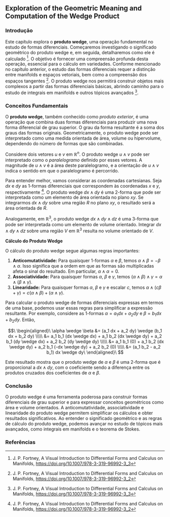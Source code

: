 ## Exploration of the Geometric Meaning and Computation of the Wedge Product

### Introdução
Este capítulo explora o **produto wedge**, uma operação fundamental no estudo de formas diferenciais. Começaremos investigando o significado geométrico do produto wedge e, em seguida, detalharemos como ele é calculado [^69]. O objetivo é fornecer uma compreensão profunda desta operação, essencial para o cálculo em variedades. Conforme mencionado no capítulo anterior, o estudo das formas diferenciais requer a distinção entre manifolds e espaços vetoriais, bem como a compreensão dos espaços tangentes [^37]. O produto wedge nos permitirá construir objetos mais complexos a partir das formas diferenciais básicas, abrindo caminho para o estudo de integrais em manifolds e outros tópicos avançados [^69].

### Conceitos Fundamentais

O **produto wedge**, também conhecido como *produto exterior*, é uma operação que combina duas formas diferenciais para produzir uma nova forma diferencial de grau superior. O grau da forma resultante é a soma dos graus das formas originais. Geometricamente, o produto wedge pode ser interpretado como uma medida orientada de área, volume ou hipervolume, dependendo do número de formas que são combinadas.

Considere dois vetores $u$ e $v$ em $\mathbb{R}^n$. O produto wedge $u \wedge v$ pode ser interpretado como o *paralelogramo* definido por esses vetores. A magnitude de $u \wedge v$ é a área deste paralelogramo, e a orientação de $u \wedge v$ indica o sentido em que o paralelogramo é percorrido.

Para entender melhor, vamos considerar as coordenadas cartesianas. Seja $dx$ e $dy$ as 1-formas diferenciais que correspondem às coordenadas $x$ e $y$, respectivamente [^53]. O produto wedge $dx \wedge dy$ é uma 2-forma que pode ser interpretada como um elemento de área orientada no plano $xy$. Se integrarmos $dx \wedge dy$ sobre uma região $R$ no plano $xy$, o resultado será a área orientada de $R$.

Analogamente, em $\mathbb{R}^3$, o produto wedge $dx \wedge dy \wedge dz$ é uma 3-forma que pode ser interpretada como um elemento de volume orientado. Integrar $dx \wedge dy \wedge dz$ sobre uma região $V$ em $\mathbb{R}^3$ resulta no volume orientado de $V$.

**Cálculo do Produto Wedge**

O cálculo do produto wedge segue algumas regras importantes:

1.  **Anticomutatividade:** Para quaisquer 1-formas $\alpha$ e $\beta$, temos $\alpha \wedge \beta = -\beta \wedge \alpha$. Isso significa que a ordem em que as formas são multiplicadas afeta o sinal do resultado. Em particular, $\alpha \wedge \alpha = 0$.
2.  **Associatividade:** Para quaisquer formas $\alpha$, $\beta$ e $\gamma$, temos $(\alpha \wedge \beta) \wedge \gamma = \alpha \wedge (\beta \wedge \gamma)$.
3.  **Linearidade:** Para quaisquer formas $\alpha$, $\beta$ e $\gamma$ e escalar $c$, temos $\alpha \wedge (c\beta + \gamma) = c(\alpha \wedge \beta) + (\alpha \wedge \gamma)$.

Para calcular o produto wedge de formas diferenciais expressas em termos de uma base, podemos usar essas regras para simplificar a expressão resultante. Por exemplo, considere as 1-formas $\alpha = a_1 dx + a_2 dy$ e $\beta = b_1 dx + b_2 dy$. Então,

$$\
\begin{aligned}\
\alpha \wedge \beta &= (a_1 dx + a_2 dy) \wedge (b_1 dx + b_2 dy) \\\\\
&= a_1 b_1 (dx \wedge dx) + a_1 b_2 (dx \wedge dy) + a_2 b_1 (dy \wedge dx) + a_2 b_2 (dy \wedge dy) \\\\\
&= a_1 b_1 (0) + a_1 b_2 (dx \wedge dy) + a_2 b_1 (-dx \wedge dy) + a_2 b_2 (0) \\\\\
&= (a_1 b_2 - a_2 b_1) dx \wedge dy\
\end{aligned}\
$$

Este resultado mostra que o produto wedge de $\alpha$ e $\beta$ é uma 2-forma que é proporcional a $dx \wedge dy$, com o coeficiente sendo a diferença entre os produtos cruzados dos coeficientes de $\alpha$ e $\beta$.

### Conclusão

O produto wedge é uma ferramenta poderosa para construir formas diferenciais de grau superior e para expressar conceitos geométricos como área e volume orientados. A anticomutatividade, associatividade e linearidade do produto wedge permitem simplificar os cálculos e obter resultados significativos. Ao entender o significado geométrico e as regras de cálculo do produto wedge, podemos avançar no estudo de tópicos mais avançados, como integrais em manifolds e o teorema de Stokes.

### Referências
[^37]: J. P. Fortney, A Visual Introduction to Differential Forms and Calculus on Manifolds, https://doi.org/10.1007/978-3-319-96992-3_2
[^53]: J. P. Fortney, A Visual Introduction to Differential Forms and Calculus on Manifolds, https://doi.org/10.1007/978-3-319-96992-3_2
[^69]: J. P. Fortney, A Visual Introduction to Differential Forms and Calculus on Manifolds, https://doi.org/10.1007/978-3-319-96992-3_3
<!-- END -->